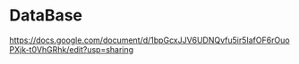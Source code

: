 # DataBase

https://docs.google.com/document/d/1bpGcxJJV6UDNQvfu5ir5IafOF6rOuoPXjk-t0VhGRhk/edit?usp=sharing
